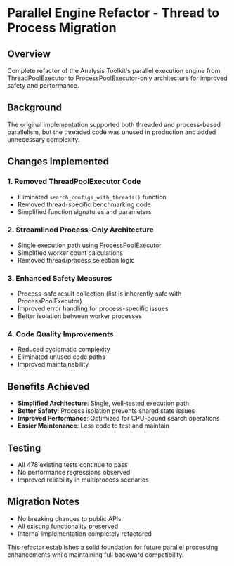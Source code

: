 # Parallel Engine Refactor - Thread to Process Migration

## Overview
Complete refactor of the Analysis Toolkit's parallel execution engine from ThreadPoolExecutor to ProcessPoolExecutor-only architecture for improved safety and performance.

## Background
The original implementation supported both threaded and process-based parallelism, but the threaded code was unused in production and added unnecessary complexity.

## Changes Implemented

### 1. Removed ThreadPoolExecutor Code
- Eliminated `search_configs_with_threads()` function
- Removed thread-specific benchmarking code
- Simplified function signatures and parameters

### 2. Streamlined Process-Only Architecture
- Single execution path using ProcessPoolExecutor
- Simplified worker count calculations
- Removed thread/process selection logic

### 3. Enhanced Safety Measures
- Process-safe result collection (list is inherently safe with ProcessPoolExecutor)
- Improved error handling for process-specific issues
- Better isolation between worker processes

### 4. Code Quality Improvements
- Reduced cyclomatic complexity
- Eliminated unused code paths
- Improved maintainability

## Benefits Achieved
- **Simplified Architecture**: Single, well-tested execution path
- **Better Safety**: Process isolation prevents shared state issues
- **Improved Performance**: Optimized for CPU-bound search operations
- **Easier Maintenance**: Less code to test and maintain

## Testing
- All 478 existing tests continue to pass
- No performance regressions observed
- Improved reliability in multiprocess scenarios

## Migration Notes
- No breaking changes to public APIs
- All existing functionality preserved
- Internal implementation completely refactored

This refactor establishes a solid foundation for future parallel processing enhancements while maintaining full backward compatibility.
